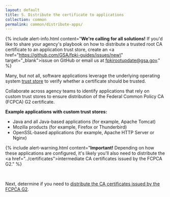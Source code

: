 ```yaml
---
layout: default 
title: 5. Distribute the certificate to applications
collection: common
permalink: common/distribute-apps/
---
```


{% include alert-info.html content="<strong>We're calling for all solutions!</strong> If you'd like to share your agency's playbook on how to distribute a trusted root CA certificate to an application trust store, create an <a href=\"https://github.com/GSA/fpki-guides/issues/new\" target=\"_blank\">issue on GitHub</a> or email us at fpkirootupdate@gsa.gov." %}

Many, but not all, software applications leverage the underlying operating system [trust store]({{site.baseurl}}/truststores/) to verify whether a certificate should be trusted. 

Collaborate across agency teams to identify applications that rely on custom trust stores to ensure distribution of the Federal Common Policy CA (FCPCA) G2 certificate.

**Example applications with custom trust stores:**
- Java and all Java-based applications (for example, Apache Tomcat)
- Mozilla products (for example, Firefox or Thunderbird)
- OpenSSL-based applications (for example, Apache HTTP Server or Nginx)


{% include alert-warning.html content="<strong>Important!</strong> Depending on how these applications are configured, it's likely you'll also need to distribute the <a href=\"../certificates\">intermediate CA certificates</a> issued by the FCPCA G2." %}

<br>

Next, determine if you need to [distribute the CA certificates issued by the FCPCA G2]({{site.baseurl}}/common/certificates/).
